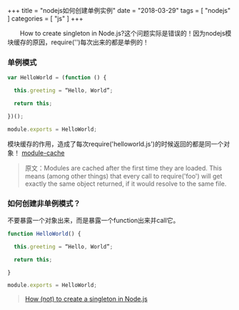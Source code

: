 +++
title = "nodejs如何创建单例实例"
date = "2018-03-29"
tags = [ "nodejs" ]
categories = [ "js" ]
+++

　　How to create singleton in Node.js?这个问题实际是错误的！因为nodejs模块缓存的原因，require('')每次出来的都是单例的！
<!--more-->
### 单例模式

```js
var HelloWorld = (function () {

  this.greeting = “Hello, World”;

  return this;

})();

module.exports = HelloWorld;
```

模块缓存的作用，造成了每次require('helloworld.js')的时候返回的都是同一个对象！
[module-cache](https://nodejs.org/api/modules.html#modules_caching '点我访问')

>原文：Modules are cached after the first time they are loaded. This means (among other things) that every call to require('foo') will get exactly the same object returned, if it would resolve to the same file.

### 如何创建非单例模式？

不要暴露一个对象出来，而是暴露一个function出来并call它。

```js
function HelloWorld() {

  this.greeting = “Hello, World”;

  return this;

}

module.exports = HelloWorld;
```
>[How (not) to create a singleton in Node.js](https://medium.com/@iaincollins/how-not-to-create-a-singleton-in-node-js-bd7fde5361f5 '点我访问')
